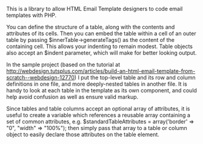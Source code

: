 This is a library to allow HTML Email Template designers to code email templates with PHP.

You can define the structure of a table, along with the contents and attributes of its cells.  Then you can embed the table within a cell of an outer table by passing
$innerTable->generateTags()
as the content of the containing cell.  This allows your indenting to remain modest.  Table objects also accept an $indent parameter, which will make for better looking output.

In the sample project (based on the tutorial at http://webdesign.tutsplus.com/articles/build-an-html-email-template-from-scratch--webdesign-12770) I put the top-level table and its row and column definitions in one file, and more deeply-nested tables in another file.  It is handy to look at each table in the template as its own component, and could help avoid confusion as well as ensure valid markup.

Since tables and table columns accept an optional array of attributes, it is useful to create a variable which references a reusable array containing a set of common attributes, e.g.
$standardTableAttributes = array('border' => "0", "width" => "100%");
then simply pass that array to a table or column object to easily declare those attributes on the table element.
